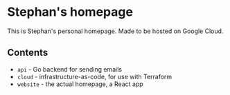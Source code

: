 # Stephan's homepage

This is Stephan's personal homepage. Made to be hosted on Google Cloud.

## Contents

* `api` - Go backend for sending emails
* `cloud` - infrastructure-as-code, for use with Terraform
* `website` - the actual homepage, a React app
